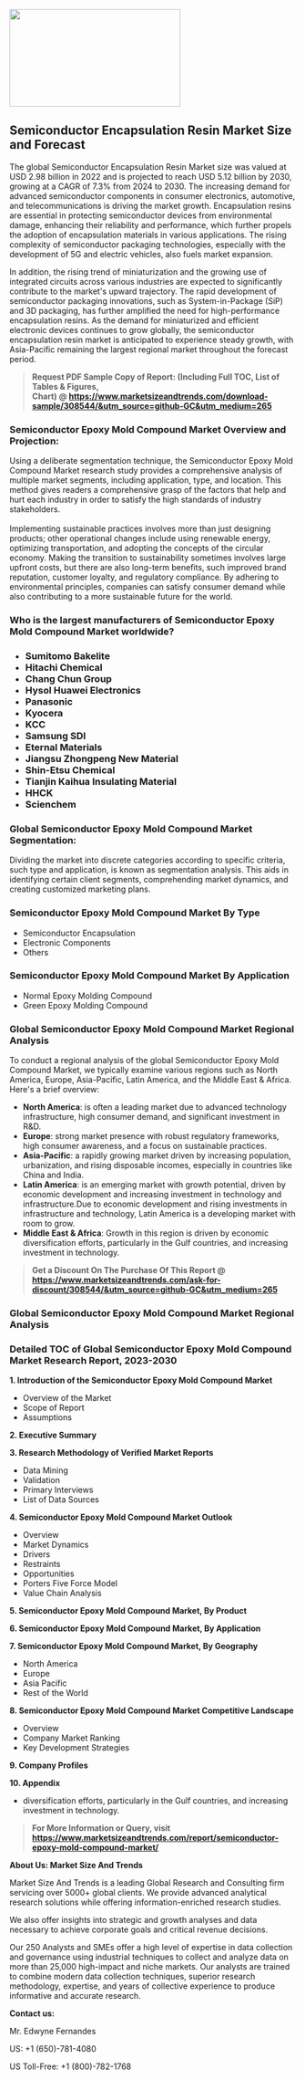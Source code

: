 <p><img class="alignnone size-medium wp-image-20088" src="https://ffe5etoiles.com/wp-content/uploads/2024/12/MST1-300x171.png" alt="" width="300" height="171" /></p><h2>Semiconductor Encapsulation Resin Market Size and Forecast</h2><p>The global Semiconductor Encapsulation Resin Market size was valued at USD 2.98 billion in 2022 and is projected to reach USD 5.12 billion by 2030, growing at a CAGR of 7.3% from 2024 to 2030. The increasing demand for advanced semiconductor components in consumer electronics, automotive, and telecommunications is driving the market growth. Encapsulation resins are essential in protecting semiconductor devices from environmental damage, enhancing their reliability and performance, which further propels the adoption of encapsulation materials in various applications. The rising complexity of semiconductor packaging technologies, especially with the development of 5G and electric vehicles, also fuels market expansion.</p><p>In addition, the rising trend of miniaturization and the growing use of integrated circuits across various industries are expected to significantly contribute to the market's upward trajectory. The rapid development of semiconductor packaging innovations, such as System-in-Package (SiP) and 3D packaging, has further amplified the need for high-performance encapsulation resins. As the demand for miniaturized and efficient electronic devices continues to grow globally, the semiconductor encapsulation resin market is anticipated to experience steady growth, with Asia-Pacific remaining the largest regional market throughout the forecast period.</p></p><blockquote id="" class=""><strong>Request PDF Sample Copy of Report: (Including Full TOC, List of Tables &amp; Figures, Chart)&nbsp;@&nbsp;<strong><a href="https://www.marketsizeandtrends.com/download-sample/308544/&utm_source=github-GC&utm_medium=265" target="_blank">https://www.marketsizeandtrends.com/download-sample/308544/&utm_source=github-GC&utm_medium=265</a></strong></strong></blockquote><h3 id="" class="">Semiconductor Epoxy Mold Compound Market&nbsp;Overview and Projection:</h3><p id="" class="">Using a deliberate segmentation technique, the Semiconductor Epoxy Mold Compound Market research study provides a comprehensive analysis of multiple market segments, including application, type, and location. This method gives readers a comprehensive grasp of the factors that help and hurt each industry in order to satisfy the high standards of industry stakeholders. <br /> <br />Implementing sustainable practices involves more than just designing products; other operational changes include using renewable energy, optimizing transportation, and adopting the concepts of the circular economy. Making the transition to sustainability sometimes involves large upfront costs, but there are also long-term benefits, such improved brand reputation, customer loyalty, and regulatory compliance. By adhering to environmental principles, companies can satisfy consumer demand while also contributing to a more sustainable future for the world.</p><h3 id="" class="">Who is the largest manufacturers of&nbsp;Semiconductor Epoxy Mold Compound Market worldwide?</h3><h3 class=""><p><ul><li>Sumitomo Bakelite </li><li> Hitachi Chemical </li><li> Chang Chun Group </li><li> Hysol Huawei Electronics </li><li> Panasonic </li><li> Kyocera </li><li> KCC </li><li> Samsung SDI </li><li> Eternal Materials </li><li> Jiangsu Zhongpeng New Material </li><li> Shin-Etsu Chemical </li><li> Tianjin Kaihua Insulating Material </li><li> HHCK </li><li> Scienchem</li></ul></p></h3><h3 id="" class="">Global&nbsp;Semiconductor Epoxy Mold Compound Market Segmentation:</h3><p id="" class="">Dividing the market into discrete categories according to specific criteria, such type and application, is known as segmentation analysis. This aids in identifying certain client segments, comprehending market dynamics, and creating customized marketing plans.</p><h3 id="" class="">Semiconductor Epoxy Mold Compound Market&nbsp;By Type</h3><p><p><ul><li>Semiconductor Encapsulation</li><li> Electronic Components</li><li> Others</p></li></ul></p></p><h3 id="" class="">Semiconductor Epoxy Mold Compound Market&nbsp;By Application</h3><p class=""><p><ul><li>Normal Epoxy Molding Compound</li><li> Green Epoxy Molding Compound</li></ul></p></p><h3 id="" class="">Global Semiconductor Epoxy Mold Compound Market Regional Analysis</h3><p id="" class="">To conduct a regional analysis of the global Semiconductor Epoxy Mold Compound Market, we typically examine various regions such as North America, Europe, Asia-Pacific, Latin America, and the Middle East &amp; Africa. Here's a brief overview:</p><ul><li><strong>North America</strong>: is often a leading market due to advanced technology infrastructure, high consumer demand, and significant investment in R&amp;D.</li><li><strong>Europe</strong>: strong market presence with robust regulatory frameworks, high consumer awareness, and a focus on sustainable practices.</li><li><strong>Asia-Pacific</strong>: a rapidly growing market driven by increasing population, urbanization, and rising disposable incomes, especially in countries like China and India.</li><li><strong>Latin America</strong>: is an emerging market with growth potential, driven by economic development and increasing investment in technology and infrastructure.Due to economic development and rising investments in infrastructure and technology, Latin America is a developing market with room to grow.</li><li><strong>Middle East &amp; Africa</strong>: Growth in this region is driven by economic diversification efforts, particularly in the Gulf countries, and increasing investment in technology.</li></ul><blockquote id="" class=""><strong>Get a Discount On The Purchase Of This Report @ <strong><a href="https://www.marketsizeandtrends.com/ask-for-discount/308544/&utm_source=github-GC&utm_medium=265" target="_blank">https://www.marketsizeandtrends.com/ask-for-discount/308544/&utm_source=github-GC&utm_medium=265</a></strong></strong></blockquote><h3 id="" class="">Global Semiconductor Epoxy Mold Compound Market Regional Analysis</h3><h3 id="" class="">Detailed TOC of Global Semiconductor Epoxy Mold Compound Market Research Report, 2023-2030</h3><p id="" class=""><strong>1. Introduction of the Semiconductor Epoxy Mold Compound Market</strong></p><ul><li>Overview of the Market</li><li>Scope of Report</li><li>Assumptions</li></ul><p id="" class=""><strong>2. Executive Summary</strong></p><p id="" class=""><strong>3. Research Methodology of Verified Market Reports</strong></p><ul><li>Data Mining</li><li>Validation</li><li>Primary Interviews</li><li>List of Data Sources</li></ul><p id="" class=""><strong>4. Semiconductor Epoxy Mold Compound Market Outlook</strong></p><ul><li>Overview</li><li>Market Dynamics</li><li>Drivers</li><li>Restraints</li><li>Opportunities</li><li>Porters Five Force Model</li><li>Value Chain Analysis</li></ul><p id="" class=""><strong>5. Semiconductor Epoxy Mold Compound Market, By Product</strong></p><p id="" class=""><strong>6. Semiconductor Epoxy Mold Compound Market, By Application</strong></p><p id="" class=""><strong>7. Semiconductor Epoxy Mold Compound Market, By Geography</strong></p><ul><li>North America</li><li>Europe</li><li>Asia Pacific</li><li>Rest of the World</li></ul><p id="" class=""><strong>8. Semiconductor Epoxy Mold Compound Market Competitive Landscape</strong></p><ul><li>Overview</li><li>Company Market Ranking</li><li>Key Development Strategies</li></ul><p id="" class=""><strong>9. Company Profiles</strong></p><p id="" class=""><strong>10. Appendix</strong></p><ul><li>diversification efforts, particularly in the Gulf countries, and increasing investment in technology.</li></ul><blockquote id="" class=""><strong>For More Information or Query, visit <strong><strong><a href="https://www.marketsizeandtrends.com/report/semiconductor-epoxy-mold-compound-market/" target="_blank">https://www.marketsizeandtrends.com/report/semiconductor-epoxy-mold-compound-market/</a></strong></strong></strong></blockquote><p id="" class=""><strong>About Us: Market Size And Trends</strong></p><p id="" class="">Market Size And Trends is a leading Global Research and Consulting firm servicing over 5000+ global clients. We provide advanced analytical research solutions while offering information-enriched research studies.</p><p id="" class="">We also offer insights into strategic and growth analyses and data necessary to achieve corporate goals and critical revenue decisions.</p><p id="" class="">Our 250 Analysts and SMEs offer a high level of expertise in data collection and governance using industrial techniques to collect and analyze data on more than 25,000 high-impact and niche markets. Our analysts are trained to combine modern data collection techniques, superior research methodology, expertise, and years of collective experience to produce informative and accurate research.</p><p id="" class=""><strong>Contact us:</strong></p><p id="" class="">Mr. Edwyne Fernandes</p><p id="" class="">US: +1 (650)-781-4080</p><p id="" class="">US Toll-Free: +1 (800)-782-1768</p>
